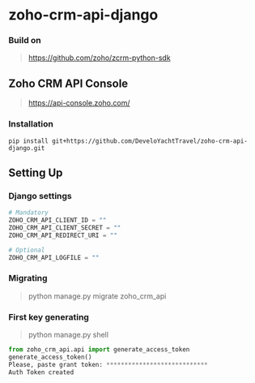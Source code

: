 # zoho-crm-api-django

### Build on

>https://github.com/zoho/zcrm-python-sdk


## Zoho CRM API Console

>https://api-console.zoho.com/


### Installation

```
pip install git+https://github.com/DeveloYachtTravel/zoho-crm-api-django.git
```

Setting Up
----------


### Django settings

```python
# Mandatory
ZOHO_CRM_API_CLIENT_ID = ""
ZOHO_CRM_API_CLIENT_SECRET = ""
ZOHO_CRM_API_REDIRECT_URI = ""

# Optional
ZOHO_CRM_API_LOGFILE = ""
```

### Migrating 

>python manage.py migrate zoho_crm_api

### First key generating

>python manage.py shell

```python
from zoho_crm_api.api import generate_access_token
generate_access_token()
Please, paste grant token: ****************************
Auth Token created
```